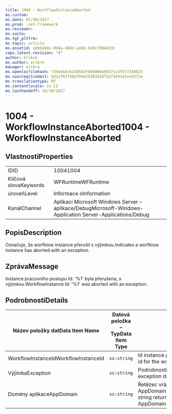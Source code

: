 ```yaml
---
title: 1004 - WorkflowInstanceAborted
ms.custom: 
ms.date: 03/30/2017
ms.prod: .net-framework
ms.reviewer: 
ms.suite: 
ms.tgt_pltfrm: 
ms.topic: article
ms.assetid: edb9ab8c-0b9a-488d-aa96-9c8c7984b53c
caps.latest.revision: "4"
author: Erikre
ms.author: erikre
manager: erikre
ms.openlocfilehash: 7394ebbcb14850af89d906b0b573c4f677346825
ms.sourcegitcommit: bd1ef61f4bb794b25383d3d72e71041a5ced172e
ms.translationtype: MT
ms.contentlocale: cs-CZ
ms.lasthandoff: 10/18/2017
---
```

# <a name="1004---workflowinstanceaborted"></a><span data-ttu-id="2f689-102">1004 - WorkflowInstanceAborted</span><span class="sxs-lookup"><span data-stu-id="2f689-102">1004 - WorkflowInstanceAborted</span></span>
## <a name="properties"></a><span data-ttu-id="2f689-103">Vlastnosti</span><span class="sxs-lookup"><span data-stu-id="2f689-103">Properties</span></span>  
  
|||  
|-|-|  
|<span data-ttu-id="2f689-104">ID</span><span class="sxs-lookup"><span data-stu-id="2f689-104">ID</span></span>|<span data-ttu-id="2f689-105">1004</span><span class="sxs-lookup"><span data-stu-id="2f689-105">1004</span></span>|  
|<span data-ttu-id="2f689-106">Klíčová slova</span><span class="sxs-lookup"><span data-stu-id="2f689-106">Keywords</span></span>|<span data-ttu-id="2f689-107">WFRuntime</span><span class="sxs-lookup"><span data-stu-id="2f689-107">WFRuntime</span></span>|  
|<span data-ttu-id="2f689-108">úroveň</span><span class="sxs-lookup"><span data-stu-id="2f689-108">Level</span></span>|<span data-ttu-id="2f689-109">Informace o</span><span class="sxs-lookup"><span data-stu-id="2f689-109">Information</span></span>|  
|<span data-ttu-id="2f689-110">Kanál</span><span class="sxs-lookup"><span data-stu-id="2f689-110">Channel</span></span>|<span data-ttu-id="2f689-111">Aplikaci Microsoft Windows Server – aplikace/Debug</span><span class="sxs-lookup"><span data-stu-id="2f689-111">Microsoft-Windows-Application Server-Applications/Debug</span></span>|  
  
## <a name="description"></a><span data-ttu-id="2f689-112">Popis</span><span class="sxs-lookup"><span data-stu-id="2f689-112">Description</span></span>  
 <span data-ttu-id="2f689-113">Označuje, že worfklow instance přerušil s výjimkou.</span><span class="sxs-lookup"><span data-stu-id="2f689-113">Indicates a worfklow instance has aborted with an exception.</span></span>  
  
## <a name="message"></a><span data-ttu-id="2f689-114">Zpráva</span><span class="sxs-lookup"><span data-stu-id="2f689-114">Message</span></span>  
 <span data-ttu-id="2f689-115">Instance pracovního postupu Id: '%1' byla přerušena, s výjimkou.</span><span class="sxs-lookup"><span data-stu-id="2f689-115">WorkflowInstance Id: '%1' was aborted with an exception.</span></span>  
  
## <a name="details"></a><span data-ttu-id="2f689-116">Podrobnosti</span><span class="sxs-lookup"><span data-stu-id="2f689-116">Details</span></span>  
  
|<span data-ttu-id="2f689-117">Název položky dat</span><span class="sxs-lookup"><span data-stu-id="2f689-117">Data Item Name</span></span>|<span data-ttu-id="2f689-118">Datová položka – Typ</span><span class="sxs-lookup"><span data-stu-id="2f689-118">Data Item Type</span></span>|<span data-ttu-id="2f689-119">Popis</span><span class="sxs-lookup"><span data-stu-id="2f689-119">Description</span></span>|  
|--------------------|--------------------|-----------------|  
|<span data-ttu-id="2f689-120">WorkflowInstanceId</span><span class="sxs-lookup"><span data-stu-id="2f689-120">WorkflowInstanceId</span></span>|`xs:string`|<span data-ttu-id="2f689-121">Id instance pracovního postupu</span><span class="sxs-lookup"><span data-stu-id="2f689-121">The instance id for the workflow</span></span>|  
|<span data-ttu-id="2f689-122">Výjimka</span><span class="sxs-lookup"><span data-stu-id="2f689-122">Exception</span></span>|`xs:string`|<span data-ttu-id="2f689-123">Podrobnosti o výjimce pro výjimky</span><span class="sxs-lookup"><span data-stu-id="2f689-123">The exception details for the exception</span></span>|  
|<span data-ttu-id="2f689-124">Domény aplikace</span><span class="sxs-lookup"><span data-stu-id="2f689-124">AppDomain</span></span>|`xs:string`|<span data-ttu-id="2f689-125">Řetězec vrácený AppDomain.CurrentDomain.FriendlyName.</span><span class="sxs-lookup"><span data-stu-id="2f689-125">The string returned by AppDomain.CurrentDomain.FriendlyName.</span></span>|
